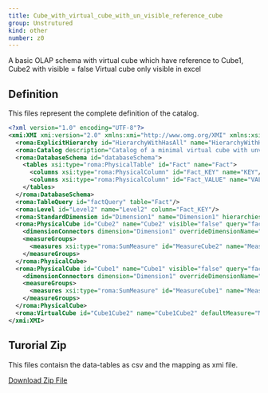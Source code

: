 ```yaml
---
title: Cube_with_virtual_cube_with_un_visible_reference_cube
group: Unstrutured
kind: other
number: z0
---
```

A basic OLAP schema with virtual cube which have reference to Cube1, Cube2 with visible = false
Virtual cube only visible in excel



## Definition

This files represent the complete definition of the catalog.

```xml
<?xml version="1.0" encoding="UTF-8"?>
<xmi:XMI xmi:version="2.0" xmlns:xmi="http://www.omg.org/XMI" xmlns:xsi="http://www.w3.org/2001/XMLSchema-instance" xmlns:roma="https://www.daanse.org/spec/org.eclipse.daanse.rolap.mapping">
  <roma:ExplicitHierarchy id="HierarchyWithHasAll" name="HierarchyWithHasAll" primaryKey="Fact_KEY" query="factQuery" levels="Level2"/>
  <roma:Catalog description="Catalog of a minimal virtual cube with unvisible reference cubes" name="Cube_with_virtual_cube_with_un_visible_reference_cube" cubes="Cube1 Cube2 Cube1Cube2" dbschemas="databaseSchema"/>
  <roma:DatabaseSchema id="databaseSchema">
    <tables xsi:type="roma:PhysicalTable" id="Fact" name="Fact">
      <columns xsi:type="roma:PhysicalColumn" id="Fact_KEY" name="KEY"/>
      <columns xsi:type="roma:PhysicalColumn" id="Fact_VALUE" name="VALUE" type="Integer"/>
    </tables>
  </roma:DatabaseSchema>
  <roma:TableQuery id="factQuery" table="Fact"/>
  <roma:Level id="Level2" name="Level2" column="Fact_KEY"/>
  <roma:StandardDimension id="Dimension1" name="Dimension1" hierarchies="HierarchyWithHasAll"/>
  <roma:PhysicalCube id="Cube2" name="Cube2" visible="false" query="factQuery">
    <dimensionConnectors dimension="Dimension1" overrideDimensionName="Cube2Dimension1"/>
    <measureGroups>
      <measures xsi:type="roma:SumMeasure" id="MeasureCube2" name="MeasureCube2" column="Fact_VALUE"/>
    </measureGroups>
  </roma:PhysicalCube>
  <roma:PhysicalCube id="Cube1" name="Cube1" visible="false" query="factQuery">
    <dimensionConnectors dimension="Dimension1" overrideDimensionName="Cube1Dimension1"/>
    <measureGroups>
      <measures xsi:type="roma:SumMeasure" id="MeasureCube1" name="MeasureCube1" column="Fact_VALUE"/>
    </measureGroups>
  </roma:PhysicalCube>
  <roma:VirtualCube id="Cube1Cube2" name="Cube1Cube2" defaultMeasure="MeasureCube1" dimensionConnectors="/7/@dimensionConnectors.0 /6/@dimensionConnectors.0" referencedMeasures="MeasureCube1 MeasureCube2"/>
</xmi:XMI>

```



## Turorial Zip
This files contaisn the data-tables as csv and the mapping as xmi file.

<a href="./zip/tutorial.virtualcubevisiblereferencecubes.zip" download>Download Zip File</a>
